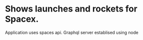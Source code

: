 # Shows launches and rockets for Spacex.
Application uses spaces api. 
Graphql server establised using node
